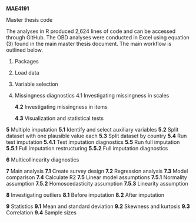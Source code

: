 **MAE4191**

Master thesis code

The analyses in R produced 2,624 lines of code and can be accessed through GitHub. The OBD analyses were conducted in Excel using equation (3) found in the main master thesis document. The main workflow is outlined below.

1.  Packages
2.  Load data
3.  Variable selection
4.  Missingness diagnostics
	4.1 Investigating missingness in scales 
 
	**4.2** Investigating missingness in items
 
	**4.3** Visualization and statistical tests 
 

**5** Multiple imputation
	**5.1** Identify and select auxiliary variables 
	**5.2** Split dataset with one plausible value each 
	**5.3** Split dataset by country 
	**5.4** Run test imputation 
		**5.4.1** Test imputation diagnostics
	**5.5** Run full imputation
		**5.5.1** Full imputation restructuring 
		**5.5.2** Full imputation diagnostics

**6** Multicollinearity diagnostics 

**7** Main analysis
	**7.1** Create survey design 
	**7.2** Regression analysis
	**7.3** Model comparison
	**7.4** Calculate R2
	**7.5** Linear model assumptions
 		**7.5.1** Normality assumption 
   		**7.5.2** Homoscedasticity assumption 
     		**7.5.3** Linearity assumption 

**8** Investigating outliers
	**8.1** Before imputation
	**8.2** After imputation

**9** Statistics 
	**9.1** Mean and standard deviation
	**9.2** Skewness and kurtosis 
	**9.3** Correlation
	**9.4** Sample sizes
